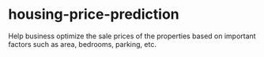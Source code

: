 # housing-price-prediction
Help business optimize the sale prices of the properties based on important factors such as area, bedrooms, parking, etc.
